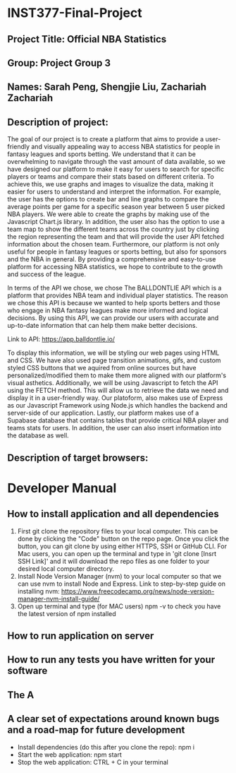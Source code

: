 # INST377-Final-Project
## Project Title: Official NBA Statistics 
## Group: Project Group 3
## Names: Sarah Peng, Shengjie Liu, Zachariah Zachariah
## Description of project: 

The goal of our project is to create a platform that aims to provide a user-friendly and visually appealing way to access NBA statistics for people in fantasy leagues and sports betting. We understand that it can be overwhelming to navigate through the vast amount of data available, so we have designed our platform to make it easy for users to search for specific players or teams and compare their stats based on different criteria. To achieve this, we use graphs and images to visualize the data, making it easier for users to understand and interpret the information. For example, the user has the options to create bar and line graphs to compare the average points per game for a specific season year between 5 user picked NBA players. We were able to create the graphs by making use of the Javascript Chart.js library. In addition, the user also has the option to use a team map to show the different teams across the country just by clicking the region representing the team and that will provide the user API fetched information about the chosen team. Furthermore, our platform is not only useful for people in fantasy leagues or sports betting, but also for sponsors and the NBA in general. By providing a comprehensive and easy-to-use platform for accessing NBA statistics, we hope to contribute to the growth and success of the league.

In terms of the API we chose, we chose The BALLDONTLIE API which is a platform that provides NBA team and individual player statistics. The reason we chose this API is because we wanted to help sports betters and those who engage in NBA fantasy leagues make more informed and logical decisions. By using this API, we can provide our users with accurate and up-to-date information that can help them make better decisions.

Link to API: https://app.balldontlie.io/

To display this information, we will be styling our web pages using HTML and CSS. We have also used page transition animations, gifs, and custom styled CSS buttons that we aquired from online sources but have personalized/modified them to make them more aligned with our platform's visual asthetics. Additionally, we will be using Javascript to fetch the API using the FETCH method. This will allow us to retrieve the data we need and display it in a user-friendly way. Our platoform, also makes use of Express as our Javascript Framework using Node.js which handles the backend and server-side of our application. Lastly, our platform makes use of a Supabase database that contains tables that provide critical NBA player and teams stats for users. In addition, the user can also insert information into the database as well. 

## Description of target browsers: 

# Developer Manual

## How to install application and all dependencies
1. First git clone the repository files to your local computer. This can be done by clicking the "Code" button on the repo page. Once you click the button, you can git clone by using either HTTPS, SSH or GitHub CLI. For Mac users, you can open up the terminal and type in 'git clone [Insrt SSH Link]' and it will download the repo files as one folder to your desired local computer directory.
2. Install Node Version Manager (nvm) to your local computer so that we can use nvm to install Node and Express. Link to step-by-step guide on installing nvm: https://www.freecodecamp.org/news/node-version-manager-nvm-install-guide/
3. Open up terminal and type (for MAC users) npm -v to check you have the latest version of npm installed 
## How to run application on server
## How to run any tests you have written for your software 
## The A
## A clear set of expectations around known bugs and a road-map for future development 



- Install dependencies (do this after you clone the repo): npm i
- Start the web application: npm start
- Stop the web application: CTRL + C in your terminal
